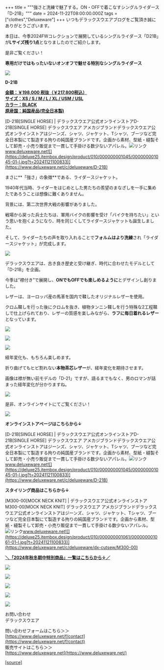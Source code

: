 +++
title = """強さと洗練で魅了する。ON・OFFで着こなすシングルライダース「D-21B」"""
date = 2024-11-22T08:00:00.000Z
tags = ["clothes","Deluxeware"]
+++
いつもデラックスウエアブログをご覧頂き誠にありがとうございます。

本日は、今季2024FWコレクションで展開しているシングルライダース「D21B」が**Lサイズ残り1点**となりましたのでご紹介します。

是非ご覧ください！

**専用だけではもったいないオンオフで魅せる特別なシングルライダース**

[![](https://stat.ameba.jp/user_images/20241122/15/deluxeware/92/bc/j/o1199159815512947614.jpg)](https://stat.ameba.jp/user_images/20241122/15/deluxeware/92/bc/j/o1199159815512947614.jpg)

**D-21B**

**[金額：￥198,000 税抜（￥217,800税込）](https://www.deluxeware.net/c/deluxeware/D-21B)  
[サイズ：XS / S / M / L / XL / USM / USL](https://www.deluxeware.net/c/deluxeware/D-21B)  
[カラー：BLACK](https://www.deluxeware.net/c/deluxeware/D-21B)  
[原産国：純国産品(完全日本製)](https://www.deluxeware.net/c/deluxeware/D-21B)**

[D-21B\[SINGLE HORSE\] | デラックスウエア公式オンラインストアD-21B\[SINGLE HORSE\] デラックスウエア アメカジブランドデラックスウエア公式オンラインストアはジーンズ、シャツ、ジャケット、Tシャツ、ブーツなど完全日本製にて製造する拘りの純国産ブランドです。企画から素材、型紙・縫製そして卸売・小売り販促まで一貫して手掛ける数少ないアパレル。![リンク](https://c.stat100.ameba.jp/ameblo/symbols/v3.20.0/svg/gray/editor_link.svg)www.deluxeware.net![](https://deluxe25.itembox.design/product/010/000000001045/000000001045-01-l.jpg?t=20241121100833)](https://www.deluxeware.net/c/deluxeware/D-21B)

まさに**「強さ」の象徴**である、ライダースジャケット。

1940年代当時、ライダーをはじめとした男たちの羨望のまなざしを一手に集めたであろうことは想像に難くありません。

背景には、第二次世界大戦の影響がありました。

戦場から戻った兵士たちは、軍用バイクの影響を受け「バイクを持ちたい」という思いを抱くようになり、時を同じくしてライダースジャケットも誕生しました。

そして、ライダーたちの声を取り入れることで**フォルムはより洗練**され「ライダースジャケット」が完成します。

[![](https://stat.ameba.jp/user_images/20241122/15/deluxeware/7c/80/j/o1199159815512943022.jpg)](https://stat.ameba.jp/user_images/20241122/15/deluxeware/7c/80/j/o1199159815512943022.jpg)

デラックスウエアは、古き良き歴史と受け継ぎ、時代に合わせたモデルとして「D-21B」を企画。

今季は”襟付き”で展開し、**ONでもOFFでも楽しめるように**とデザインし創りました。

レザーは、ヨーロッパ産の馬革を国内で鞣したオリジナルレザーを使用。

クロム鞣しを行った後にクロムを抜き、植物タンニン鞣しを行う特殊な2工程鞣しで仕上げられており、レザーの質感を楽しみながら、**ラフに毎日着れるレザー**となっています。

![](https://stat.ameba.jp/user_images/20241017/15/deluxeware/3a/54/j/o0800120015499004010.jpg?caw=800)

[![](https://stat.ameba.jp/user_images/20241122/15/deluxeware/0f/79/j/o1199159815512943018.jpg)](https://stat.ameba.jp/user_images/20241122/15/deluxeware/0f/79/j/o1199159815512943018.jpg)

[![](https://stat.ameba.jp/user_images/20241122/15/deluxeware/7b/f3/j/o1199159815512943026.jpg)](https://stat.ameba.jp/user_images/20241122/15/deluxeware/7b/f3/j/o1199159815512943026.jpg)

経年変化も、もちろん楽しめます。

折り曲げてもヒビ割れない**本物茶芯レザー**が、経年変化を期待させます。

画像は襟が無い前モデルの「D-21」ですが、語るまでもなく、男のロマンが詰まった経年変化が分かりますね。

![](https://stat.ameba.jp/user_images/20241116/18/deluxeware/a1/5e/j/o1168155815510726556.jpg?caw=800)

是非、オンラインサイトにてご覧ください！

![](https://deluxe25.itembox.design/product/010/000000001045/000000001045-01-l.jpg?t=20241121100833)

**オンラインストアページはこちらから↓**

[D-21B\[SINGLE HORSE\] | デラックスウエア公式オンラインストアD-21B\[SINGLE HORSE\] デラックスウエア アメカジブランドデラックスウエア公式オンラインストアはジーンズ、シャツ、ジャケット、Tシャツ、ブーツなど完全日本製にて製造する拘りの純国産ブランドです。企画から素材、型紙・縫製そして卸売・小売り販促まで一貫して手掛ける数少ないアパレル。![リンク](https://c.stat100.ameba.jp/ameblo/symbols/v3.20.0/svg/gray/editor_link.svg)www.deluxeware.net![](https://deluxe25.itembox.design/product/010/000000001045/000000001045-01-l.jpg?t=20241121100833)](https://www.deluxeware.net/c/deluxeware/D-21B)

**スタイリング商品はこちらから↓**

[M300-00\[MOCK NECK KNIT\] | デラックスウエア公式オンラインストアM300-00\[MOCK NECK KNIT\] デラックスウエア アメカジブランドデラックスウエア公式オンラインストアはジーンズ、シャツ、ジャケット、Tシャツ、ブーツなど完全日本製にて製造する拘りの純国産ブランドです。企画から素材、型紙・縫製そして卸売・小売り販促まで一貫して手掛ける数少ないアパレル。![リンク](https://c.stat100.ameba.jp/ameblo/symbols/v3.20.0/svg/gray/editor_link.svg)www.deluxeware.net![](https://deluxe25.itembox.design/product/010/000000001061/000000001061-01-l.jpg?t=20241121100833)](https://www.deluxeware.net/c/deluxeware/dx-cutsew/M300-00)

[**＼「2024年秋冬期中特別商品」一覧はこちらから↓／**](https://www.deluxeware.net/c/2024FWreserveall2)

[![](https://stat.ameba.jp/user_images/20241116/15/deluxeware/da/96/j/o0800080015510646428.jpg?caw=800)](https://www.deluxeware.net/c/2024FWreserveall2)

[![](https://stat.ameba.jp/user_images/20241116/16/deluxeware/4a/05/j/o1200050015510661447.jpg?caw=800)](https://www.deluxeware.net/c/deluxeware/D-26)

[![](https://stat.ameba.jp/user_images/20240315/15/deluxeware/04/7f/j/o0800026015413271803.jpg?caw=800)](https://www.instagram.com/deluxeware/?hl=ja)

[![](https://stat.ameba.jp/user_images/20220415/12/deluxeware/3b/ce/j/o0800026015103175481.jpg?caw=800)](https://www.deluxeware.net/f/headstore)

[![](https://stat.ameba.jp/user_images/20220415/12/deluxeware/d7/c6/j/o0800026015103175487.jpg?caw=800)](https://www.deluxeware.net/)

お問い合わせ  
デラックスウエア

問い合わせフォームはこちら＞＞  
[https://www.deluxeware.net/f/contact](https://www.deluxeware.net/f/contact)  
販売サイトはこちら＞＞  
[https://www.deluxeware.net](https://www.deluxeware.net/)

[[source]](https://ameblo.jp/deluxeware/entry-12875963187.html)
